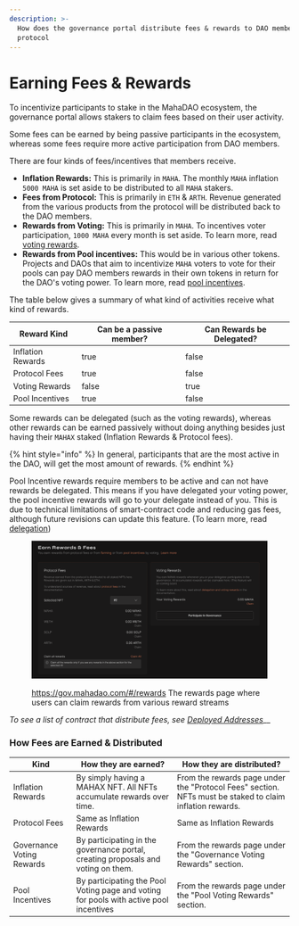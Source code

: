 ```yaml
---
description: >-
  How does the governance portal distribute fees & rewards to DAO members in the
  protocol
---
```


# Earning Fees & Rewards

To incentivize participants to stake in the MahaDAO ecosystem, the governance portal allows stakers to claim fees based on their user activity.

Some fees can be earned by being passive participants in the ecosystem, whereas some fees require more active participation from DAO members.

There are four kinds of fees/incentives that members receive.

* **Inflation Rewards:** This is primarily in `MAHA`. The monthly `MAHA` inflation `5000 MAHA` is set aside to be distributed to all `MAHA` stakers.&#x20;
* **Fees from Protocol:** This is primarily in `ETH` & `ARTH`. Revenue generated from the various products from the protocol will be distributed back to the DAO members.
* **Rewards from Voting:** This is primarily in `MAHA`. To incentives voter participation, `1000 MAHA` every month is set aside. To learn more, read [voting rewards](delegation-and-voting-rewards.md).
* **Rewards from Pool incentives:** This would be in various other tokens. Projects and DAOs that aim to incentivize `MAHA` voters to vote for their pools can pay DAO members rewards in their own tokens in return for the DAO's voting power. To learn more, read [pool incentives](pool-voting/).

The table below gives a summary of what kind of activities receive what kind of rewards.

<table><thead><tr><th>Reward Kind</th><th data-type="checkbox">Can be a passive member?</th><th data-type="checkbox">Can Rewards be Delegated?</th></tr></thead><tbody><tr><td>Inflation Rewards</td><td>true</td><td>false</td></tr><tr><td>Protocol Fees</td><td>true</td><td>false</td></tr><tr><td>Voting Rewards</td><td>false</td><td>true</td></tr><tr><td>Pool Incentives</td><td>true</td><td>false</td></tr></tbody></table>

Some rewards can be delegated (such as the voting rewards), whereas other rewards can be earned passively without doing anything besides just having their `MAHAX` staked (Inflation Rewards & Protocol fees).

{% hint style="info" %}
In general, participants that are the most active in the DAO, will get the most amount of rewards.&#x20;
{% endhint %}

Pool Incentive rewards require members to be active and can not have rewards be delegated. This means if you have delegated your voting power, the pool incentive rewards will go to your delegate instead of you. This is due to technical limitations of smart-contract code and reducing gas fees, although future revisions can update this feature. (To learn more, read [delegation](delegation-and-voting-rewards.md))

<figure><img src="../.gitbook/assets/image (4).png" alt=""><figcaption><p><a href="https://gov.mahadao.com/#/rewards">https://gov.mahadao.com/#/rewards</a> The rewards page where users can claim rewards from various reward streams</p></figcaption></figure>

_To see a list of contract that distribute fees, see_ [_Deployed Addresses_](deployed-address.md)__

### How Fees are Earned & Distributed

| Kind                      | How they are earned?                                                                   | How they are distributed?                                                                                |
| ------------------------- | -------------------------------------------------------------------------------------- | -------------------------------------------------------------------------------------------------------- |
| Inflation Rewards         | By simply having a MAHAX NFT. All NFTs accumulate rewards over time.                   | From the rewards page under the "Protocol Fees" section. NFTs must be staked to claim inflation rewards. |
| Protocol Fees             | Same as Inflation Rewards                                                              | Same as Inflation Rewards                                                                                |
| Governance Voting Rewards | By participating in the governance portal, creating proposals and voting on them.      | From the rewards page under the "Governance Voting Rewards" section.                                     |
| Pool Incentives           | By participating the Pool Voting page and voting for pools with active pool incentives | From the rewards page under the "Pool Voting Rewards" section.                                           |
